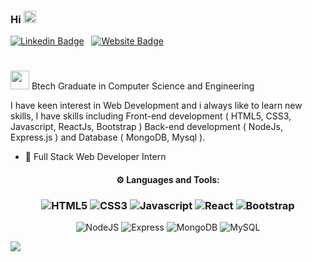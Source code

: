 ### Hi  <img src="https://raw.githubusercontent.com/MartinHeinz/MartinHeinz/master/wave.gif" width="20px"/>

[![Linkedin Badge](https://img.shields.io/badge/-AmanpreetSingh-blue?style=flat-square&logo=Linkedin&logoColor=white&link=https://www.linkedin.com/in/amanpreet-singh-96210916a)](https://www.linkedin.com/in/amanpreet-singh-96210916a) &nbsp;
[![Website Badge](https://img.shields.io/badge/StackOverflow-AmanpreetSingh-blue)](https://stackoverflow.com/users/16666966/amanpreet-singh?tab=profile)
<h1></h1>

<img src="https://user-images.githubusercontent.com/88610442/132092015-a42aa14b-c908-4c92-8bd4-a489facbe2b9.png" width="30px"/>  Btech Graduate in Computer Science and Engineering

I have keen interest in Web Development and i always like to learn new skills, I have skills including Front-end development ( HTML5, CSS3, Javascript, ReactJs, Bootstrap ) Back-end development ( NodeJs, Express.js ) and Database ( MongoDB, Mysql ).

- 🌱 Full Stack Web Developer Intern 

<h4 align="center">⚙ Languages and Tools:</h4>

<h3 align="center">
<img alt="HTML5" src="https://img.shields.io/badge/HTML5-%23E34F26.svg?style=flat-square&logo=html5&logoColor=white"/> <img alt="CSS3" src="https://img.shields.io/badge/CSS3-%231572B6.svg?style=flat-square&logo=css3&logoColor=white"/>  <img alt="Javascript" src="https://img.shields.io/badge/-Javascript-blueviolet"/>  <img alt="React" src="https://img.shields.io/badge/React-%2320232a.svg?style=flat-square&logo=react&logoColor=%2361DAFB"/>  <img alt="Bootstrap" src="https://img.shields.io/badge/Bootstrap-%23563D7C.svg?style=flat-square&logo=bootstrap&logoColor=white"/> </h3>
<p align="center"><img alt="NodeJS" src="https://img.shields.io/badge/Node.js-%2343853D.svg?style=flat-square&logo=node-dot-js&logoColor=white"/>  <img alt="Express" src="https://img.shields.io/badge/-Express.js-blue"/>
<img alt="MongoDB" src ="https://img.shields.io/badge/MongoDB-%234ea94b.svg?style=flat-square&logo=mongodb&logoColor=white"/> <img alt="MySQL" src="https://img.shields.io/badge/MySql-%2300f.svg?style=flat-square&logo=mysql&logoColor=white"/>
</p>



![](https://activity-graph.herokuapp.com/graph?username=amanpreetsingh98&theme=react-dark&area=true)
<!--


Here are some ideas to get you started:

- 🔭 I’m currently working on ...
- 🌱 I’m currently learning ...
- 👯 I’m looking to collaborate on ...
- 🤔 I’m looking for help with ...
- 💬 Ask me about ...
- 📫 How to reach me: ...
- 😄 Pronouns: ...
- ⚡ Fun fact: .....
:man_student: 
-->

